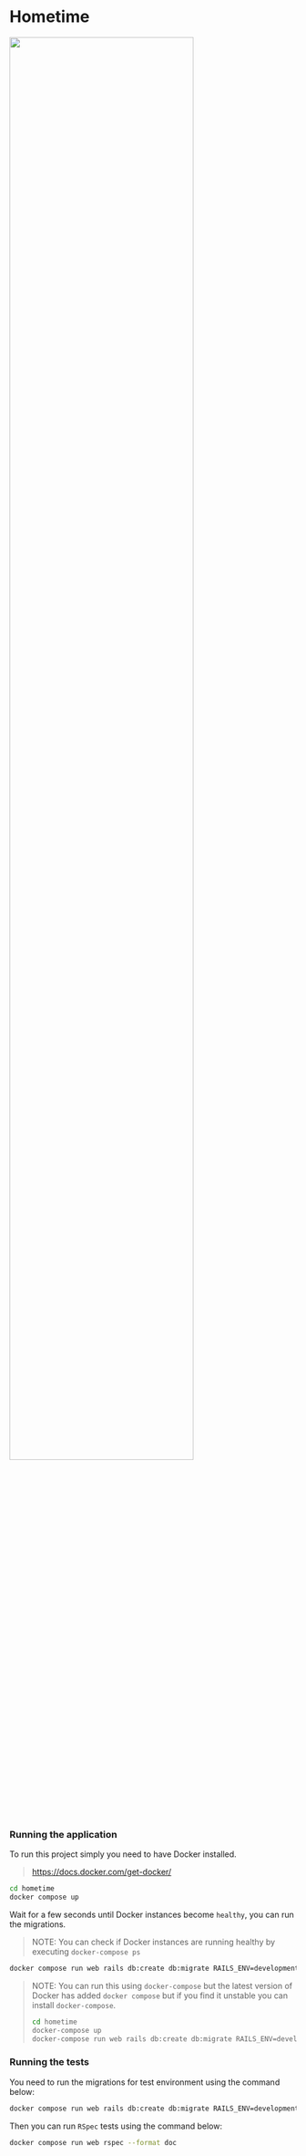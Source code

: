 # Hometime

<a href="https://asciinema.org/a/436916" target="_blank"><img width="80%" src="https://asciinema.org/a/436916.svg" /></a>

### Running the application

To run this project simply you need to have Docker installed.
>  https://docs.docker.com/get-docker/

```sh
cd hometime
docker compose up
```
Wait for a few seconds until Docker instances become `healthy`, you can run the migrations.
> NOTE: You can check if Docker instances are running healthy by executing `docker-compose ps`

```sh
docker compose run web rails db:create db:migrate RAILS_ENV=development
```

> NOTE: You can run this using `docker-compose` but the latest version of
> Docker has added `docker compose` but if you find it unstable you can install
> `docker-compose`.
>```sh
>cd hometime
>docker-compose up
>docker-compose run web rails db:create db:migrate RAILS_ENV=development
>```


### Running the tests

You need to run the migrations for test environment using the command below:

```sh
docker compose run web rails db:create db:migrate RAILS_ENV=development
```

Then you can run `RSpec` tests using the command below:

```sh
docker compose run web rspec --format doc
```
